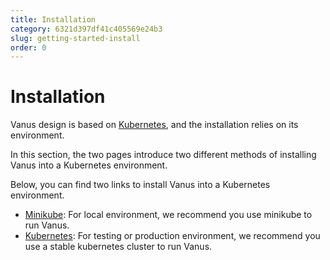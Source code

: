 ```yaml
---
title: Installation
category: 6321d397df41c405569e24b3
slug: getting-started-install
order: 0
---
```


# Installation
Vanus design is based on [Kubernetes](https://kubernetes.io), and the installation relies on its environment.

In this section, the two pages introduce two different methods of installing Vanus into a Kubernetes environment.

Below, you can find two links to install Vanus into a Kubernetes environment.

- [Minikube](install/minikube.md): For local environment, we recommend you use minikube to run Vanus.
- [Kubernetes](install/k8s(recommended).md): For testing or production environment, we recommend you use a stable kubernetes cluster to run Vanus.